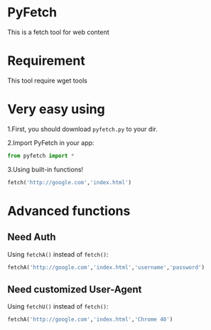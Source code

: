 # PyFetch
This is a fetch tool for web content
# Requirement
This tool require wget tools 
# Very easy using
1.First, you should download ```pyfetch.py``` to your dir.

2.Import PyFetch in your app: 
```python
from pyfetch import * 
```

3.Using built-in functions!
```python
fetch('http://google.com','index.html')
```
# Advanced functions
## Need Auth
Using ```fetchA()``` instead of ```fetch()```:
```python
fetchA('http://google.com','index.html','username','password')
```
## Need customized User-Agent
Using ```fetchU()``` instead of ```fetch()```:
```python
fetchA('http://google.com','index.html','Chrome 40')
```
